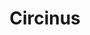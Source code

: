 ---
title: "Circinus"
hashtag: circinus
borders:
  - Apus
  - Centaurus
  - Lupus
  - Musca
  - Norma
  - Triangulum Australe
layout: hashtag
related:
  - Circle
tags:
  - Constellation
---